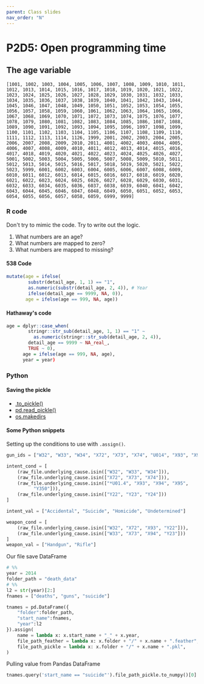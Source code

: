 ```yaml
---
parent: Class slides
nav_order: "N"
---
```


# P2D5: Open programming time

## The age variable

```
[1001, 1002, 1003, 1004, 1005, 1006, 1007, 1008, 1009, 1010, 1011, 1012, 1013, 1014, 1015, 1016, 1017, 1018, 1019, 1020, 1021, 1022, 1023, 1024, 1025, 1026, 1027, 1028, 1029, 1030, 1031, 1032, 1033, 1034, 1035, 1036, 1037, 1038, 1039, 1040, 1041, 1042, 1043, 1044, 1045, 1046, 1047, 1048, 1049, 1050, 1051, 1052, 1053, 1054, 1055, 1056, 1057, 1058, 1059, 1060, 1061, 1062, 1063, 1064, 1065, 1066, 1067, 1068, 1069, 1070, 1071, 1072, 1073, 1074, 1075, 1076, 1077, 1078, 1079, 1080, 1081, 1082, 1083, 1084, 1085, 1086, 1087, 1088, 1089, 1090, 1091, 1092, 1093, 1094, 1095, 1096, 1097, 1098, 1099, 1100, 1101, 1102, 1103, 1104, 1105, 1106, 1107, 1108, 1109, 1110, 1111, 1112, 1113, 1114, 1126, 1999, 2001, 2002, 2003, 2004, 2005, 2006, 2007, 2008, 2009, 2010, 2011, 4001, 4002, 4003, 4004, 4005, 4006, 4007, 4008, 4009, 4010, 4011, 4012, 4013, 4014, 4015, 4016, 4017, 4018, 4019, 4020, 4021, 4022, 4023, 4024, 4025, 4026, 4027, 5001, 5002, 5003, 5004, 5005, 5006, 5007, 5008, 5009, 5010, 5011, 5012, 5013, 5014, 5015, 5016, 5017, 5018, 5019, 5020, 5021, 5022, 5023, 5999, 6001, 6002, 6003, 6004, 6005, 6006, 6007, 6008, 6009, 6010, 6011, 6012, 6013, 6014, 6015, 6016, 6017, 6018, 6019, 6020, 6021, 6022, 6023, 6024, 6025, 6026, 6027, 6028, 6029, 6030, 6031, 6032, 6033, 6034, 6035, 6036, 6037, 6038, 6039, 6040, 6041, 6042, 6043, 6044, 6045, 6046, 6047, 6048, 6049, 6050, 6051, 6052, 6053, 6054, 6055, 6056, 6057, 6058, 6059, 6999, 9999]
```

### R code

Don't try to mimic the code. Try to write out the logic.
1. What numbers are an age?
2. What numbers are mapped to zero?
3. What numbers are mapped to missing?

#### 538 Code

```R
mutate(age = ifelse(
        substr(detail_age, 1, 1) == "1", 
        as.numeric(substr(detail_age, 2, 4)), # Year
        ifelse(detail_age == 9999, NA, 0)),
       age = ifelse(age == 999, NA, age))
```

#### Hathaway's code

```R
age = dplyr::case_when(
        stringr::str_sub(detail_age, 1, 1) == "1" ~
          as.numeric(stringr::str_sub(detail_age, 2, 4)),
        detail_age == 9999 ~ NA_real_,
        TRUE ~ 0),
      age = ifelse(age == 999, NA, age),
      year = year)
```



### Python

#### Saving the pickle

- [.to_pickle()](https://pandas.pydata.org/docs/reference/api/pandas.DataFrame.to_pickle.html)
- [pd.read_pickle()](https://pandas.pydata.org/pandas-docs/stable/reference/api/pandas.read_pickle.html)
- [os.makedirs](https://docs.python.org/3/library/os.html#os.makedirs)


#### Some Python snippets

Setting up the conditions to use with `.assign()`.

```python
gun_ids = ["W32", "W33", "W34", "X72", "X73", "X74", "U014", "X93", "X94", "X95", "Y22", "Y23", "Y24", "Y350"]

intent_cond = [
    (raw_file.underlying_cause.isin(["W32", "W33", "W34"])),
    (raw_file.underlying_cause.isin(["X72", "X73", "X74"])),
    (raw_file.underlying_cause.isin(["*U01.4", "X93", "X94", "X95",
          "Y350"])),
    (raw_file.underlying_cause.isin(["Y22", "Y23", "Y24"]))
]

intent_val = ["Accidental", "Suicide", "Homicide", "Undetermined"]

weapon_cond = [
    (raw_file.underlying_cause.isin(["W32", "X72", "X93", "Y22"])),
    (raw_file.underlying_cause.isin(["W33", "X73", "X94", "Y23"]))
]
weapon_val = ["Handgun", "Rifle"]
```

Our file save DataFrame

```python
# %%
year = 2014
folder_path = "death_data"
# %%
l2 = str(year)[2:]
fnames = ["deaths", "guns", "suicide"]

tnames = pd.DataFrame({
    "folder":folder_path,
    "start_name":fnames,
    "year":l2
}).assign(
    name = lambda x: x.start_name + "_" + x.year,
    file_path_feather = lambda x: x.folder + "/" + x.name + ".feather",
    file_path_pickle = lambda x: x.folder + "/" + x.name + ".pkl",
)
```

Pulling value from Pandas DataFrame


```python
tnames.query('start_name == "suicide"').file_path_pickle.to_numpy()[0]
```



